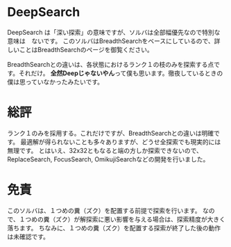 # DeepSearch
DeepSearch は「深い探索」の意味ですが、ソルバは全部幅優先なので特別な意味は　ないです。
このソルバはBreadthSearchをベースにしているので、詳しいことはBreadthSearchのページを御覧ください。

BreadthSearchとの違いは、各状態におけるランク１の枝のみを探索する点です。それだけ。
**全然Deepじゃないやん**って僕も思います。徹夜しているときの僕は思っていなかったみたいです。

# 総評
ランク１のみを採用する。これだけですが、BreadthSearchとの違いは明確です。
最適解が得られないことも多々ありますが、どうせ全探索でも現実的には無理です。
とはいえ、32x32ともなると端の方しか探索できないので、ReplaceSearch, FocusSearch, OmikujiSearchなどの開発を行いました。

# 免責
このソルバは、１つめの糞（ズク）を配置する前提で探索を行います。
なので、１つめの糞（ズク）が解探索に悪い影響を与える場合は、探索精度が大きく落ちます。
ちなみに、１つめの糞（ズク）を配置する探索が終了した後の動作は未確認です。
